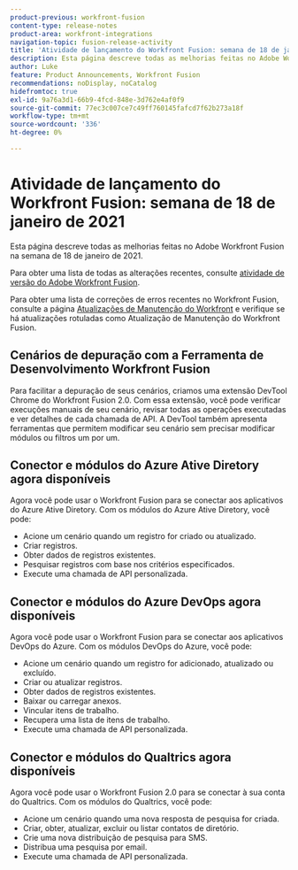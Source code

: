 ```yaml
---
product-previous: workfront-fusion
content-type: release-notes
product-area: workfront-integrations
navigation-topic: fusion-release-activity
title: 'Atividade de lançamento do Workfront Fusion: semana de 18 de janeiro de 2021'
description: Esta página descreve todas as melhorias feitas no Adobe Workfront Fusion na semana de 18 de janeiro de 2021.
author: Luke
feature: Product Announcements, Workfront Fusion
recommendations: noDisplay, noCatalog
hidefromtoc: true
exl-id: 9a76a3d1-66b9-4fcd-848e-3d762e4af0f9
source-git-commit: 77ec3c007ce7c49ff760145fafcd7f62b273a18f
workflow-type: tm+mt
source-wordcount: '336'
ht-degree: 0%

---
```


# Atividade de lançamento do Workfront Fusion: semana de 18 de janeiro de 2021

Esta página descreve todas as melhorias feitas no Adobe Workfront Fusion na semana de 18 de janeiro de 2021.

Para obter uma lista de todas as alterações recentes, consulte [atividade de versão do Adobe Workfront Fusion](/help/workfront-fusion/fusion-product-releases/fusion-release-activity.md).

Para obter uma lista de correções de erros recentes no Workfront Fusion, consulte a página [Atualizações de Manutenção do Workfront](https://experienceleague.adobe.com/docs/workfront-known-issues/releases/current-updates.html) e verifique se há atualizações rotuladas como Atualização de Manutenção do Workfront Fusion.

## Cenários de depuração com a Ferramenta de Desenvolvimento Workfront Fusion

Para facilitar a depuração de seus cenários, criamos uma extensão DevTool Chrome do Workfront Fusion 2.0. Com essa extensão, você pode verificar execuções manuais de seu cenário, revisar todas as operações executadas e ver detalhes de cada chamada de API. A DevTool também apresenta ferramentas que permitem modificar seu cenário sem precisar modificar módulos ou filtros um por um.

## Conector e módulos do Azure Ative Diretory agora disponíveis

Agora você pode usar o Workfront Fusion para se conectar aos aplicativos do Azure Ative Diretory. Com os módulos do Azure Ative Diretory, você pode:

* Acione um cenário quando um registro for criado ou atualizado.
* Criar registros.
* Obter dados de registros existentes.
* Pesquisar registros com base nos critérios especificados.
* Execute uma chamada de API personalizada.

## Conector e módulos do Azure DevOps agora disponíveis

Agora você pode usar o Workfront Fusion para se conectar aos aplicativos DevOps do Azure. Com os módulos DevOps do Azure, você pode:

* Acione um cenário quando um registro for adicionado, atualizado ou excluído.
* Criar ou atualizar registros.
* Obter dados de registros existentes.
* Baixar ou carregar anexos.
* Vincular itens de trabalho.
* Recupera uma lista de itens de trabalho.
* Execute uma chamada de API personalizada.

## Conector e módulos do Qualtrics agora disponíveis

Agora você pode usar o Workfront Fusion 2.0 para se conectar à sua conta do Qualtrics. Com os módulos do Qualtrics, você pode:

* Acione um cenário quando uma nova resposta de pesquisa for criada.
* Criar, obter, atualizar, excluir ou listar contatos de diretório.
* Crie uma nova distribuição de pesquisa para SMS.
* Distribua uma pesquisa por email.
* Execute uma chamada de API personalizada.
